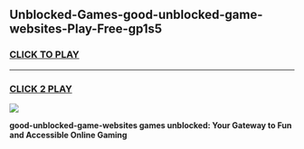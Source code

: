 
## Unblocked-Games-good-unblocked-game-websites-Play-Free-gp1s5
<h3>
<a href="https://premium76.site?title=good-unblocked-game-websites&ref=18A">CLICK TO PLAY</a></h3>
<hr>

<h3>
<a href="https://premium76.site?title=good-unblocked-game-websites&ref=18A">CLICK 2 PLAY</a>
  
</h3>

<a href="https://premium76.site?title=good-unblocked-game-websites&ref=18A"><img src="https://clearcache.store/games.png"></a>


**good-unblocked-game-websites games unblocked: Your Gateway to Fun and Accessible Online Gaming**
